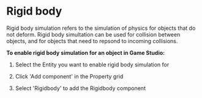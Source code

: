# Rigid body

Rigid body simulation refers to the simulation of physics for objects that do not deform. Rigid body simultation can be used for collision between objects, and for objects that need to repsond to incoming collisions.

**To enable rigid body simulation for an object in Game Studio:**

1. Select the Entity you want to enable rigid body simulation for

2. Click 'Add component' in the Property grid

3. Select 'Rigidbody' to add the Rigidbody component